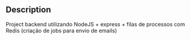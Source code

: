 ## Description

Project backend utilizando NodeJS + express + filas de processos com Redis (criação de jobs para envio de emails)